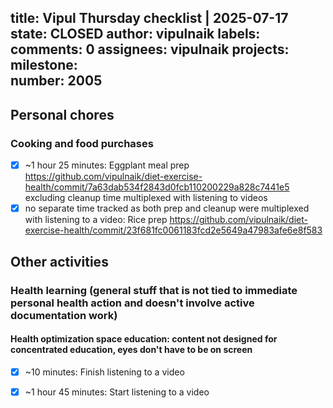 title:	Vipul Thursday checklist | 2025-07-17
state:	CLOSED
author:	vipulnaik
labels:	
comments:	0
assignees:	vipulnaik
projects:	
milestone:	
number:	2005
--
## Personal chores

### Cooking and food purchases

- [x] ~1 hour 25 minutes: Eggplant meal prep https://github.com/vipulnaik/diet-exercise-health/commit/7a63dab534f2843d0fcb110200229a828c7441e5 excluding cleanup time multiplexed with listening to videos
- [x] no separate time tracked as both prep and cleanup were multiplexed with listening to a video: Rice prep https://github.com/vipulnaik/diet-exercise-health/commit/23f681fc0061183fcd2e5649a47983afe6e8f583

## Other activities

### Health learning (general stuff that is not tied to immediate personal health action and doesn't involve active documentation work)

#### Health optimization space education: content not designed for concentrated education, eyes don't have to be on screen

- [x] ~10 minutes: Finish listening to a video
- [x] ~1 hour 45 minutes: Start listening to a video

